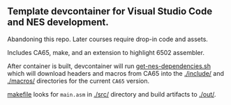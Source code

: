 ## Template devcontainer for Visual Studio Code and NES development.

Abandoning this repo. Later courses require drop-in code and assets.

Includes CA65, make, and an extension to highlight 6502 assembler.

After container is built, devcontainer will run [get-nes-dependencies.sh](.devcontainer/scripts/get-nes-dependencies.sh) which will download headers and macros from CA65 into the [./include/](./include/) and [./macros/](./macros/) directories for the current `CA65` version.

[makefile](./makefile) looks for `main.asm` in [./src/](./src/) directory and build artifacts to [./out/](./out/).
